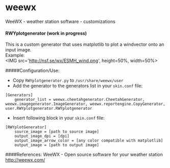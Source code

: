 # weewx
WeeWX - weather station software - customizations

#### RWYplotgenerator (work in progress)
This is a custom generator that uses matplotlib to plot a windvector onto an input image.<BR>
Example:<BR>
<IMG src='http://nsf.se/wx/ESMH_wind.png', height=50%, width=50%>


#####Configuration/Use:<P>
- Copy ```RWYplotgenerator.py``` to ```/usr/share/weewx/user```
- Add the generator to the generators list in your ```skin.conf``` file:
```
[Generators]
    generator_list = weewx.cheetahgenerator.CheetahGenerator, weewx.imagegenerator.ImageGenerator, weewx.reportengine.CopyGenerator, user.RWYplotgenerator.RWYplotgenerator
```
- Insert following block in your ```skin.conf``` file:

```
[RWYplotGenerator]
    source_image = [path to source image]
    output_image_dpi = [dpi]
    output_image_arrow_color = [any color compatible with matplotlib]
    output_image = [path to output image]
```


####References:
WeeWX - Open source software for your weather station<BR>
http://weewx.com/
